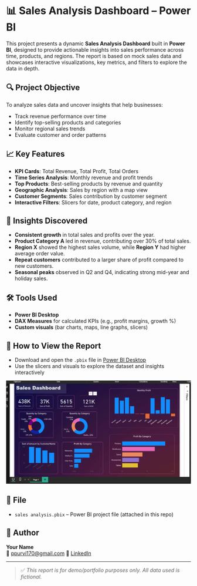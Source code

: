 # 📊 Sales Analysis Dashboard – Power BI

This project presents a dynamic **Sales Analysis Dashboard** built in **Power BI**, designed to provide actionable insights into sales performance across time, products, and regions. The report is based on mock sales data and showcases interactive visualizations, key metrics, and filters to explore the data in depth.

## 🔍 Project Objective

To analyze sales data and uncover insights that help businesses:
- Track revenue performance over time
- Identify top-selling products and categories
- Monitor regional sales trends
- Evaluate customer and order patterns

## 📈 Key Features

- **KPI Cards**: Total Revenue, Total Profit, Total Orders
- **Time Series Analysis**: Monthly revenue and profit trends
- **Top Products**: Best-selling products by revenue and quantity
- **Geographic Analysis**: Sales by region with a map view
- **Customer Segments**: Sales contribution by customer segment
- **Interactive Filters**: Slicers for date, product category, and region

## 🧠 Insights Discovered

- **Consistent growth** in total sales and profits over the year.
- **Product Category A** led in revenue, contributing over 30% of total sales.
- **Region X** showed the highest sales volume, while **Region Y** had higher average order value.
- **Repeat customers** contributed to a larger share of profit compared to new customers.
- **Seasonal peaks** observed in Q2 and Q4, indicating strong mid-year and holiday sales.

## 🛠 Tools Used

- **Power BI Desktop**
- **DAX Measures** for calculated KPIs (e.g., profit margins, growth %)
- **Custom visuals** (bar charts, maps, line graphs, slicers)

## 📂 How to View the Report

- Download and open the `.pbix` file in [Power BI Desktop](https://powerbi.microsoft.com/desktop/)
- Use the slicers and visuals to explore the dataset and insights interactively

![Snippet of DashBoard](snippet.png)

## 📎 File

- `sales analysis.pbix` – Power BI project file (attached in this repo)

## 🚀 Author

**Your Name**  
📧 ppurvi170@gmail.com
💼 [LinkedIn](https://linkedin.com/in/yourprofile) 

---

> ✅ *This report is for demo/portfolio purposes only. All data used is fictional.*

